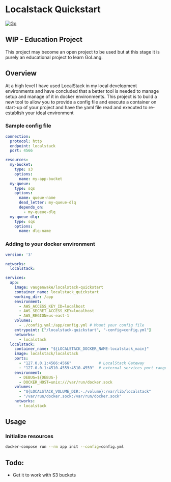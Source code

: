# Localstack Quickstart

[![Go](https://github.com/vaugenwake/localstack-quickstart/actions/workflows/go.yml/badge.svg?branch=main)](https://github.com/vaugenwake/localstack-quickstart/actions/workflows/go.yml)

## WIP - Education Project
This project may become an open project to be used but at this stage it is purely an educational project to learn GoLang.

## Overview
At a high level I have used LocalStack in my local development environments and have concluded that a better tool is needed to manage setup and manage of it in docker environments.
This project is to build a new tool to allow you to provide a config file and execute a container on start-up of your project and have the yaml file read and executed to re-establish your ideal environment

### Sample config file
```YAML
connection:
  protocol: http
  endpoint: localstack
  port: 4566

resources:
  my-bucket:
    type: s3
    options:
      name: my-app-bucket
  my-queue:
    type: sqs
    options:
      name: queue-name
      dead_letter: my-queue-dlq
      depends_on:
        - my-queue-dlq
  my-queue-dlq:
    type: sqs
    options:
      name: dlq-name
```

### Adding to your docker environment
```YAML
version: '3'

networks:
  localstack:

services:
  app:
    image: vaugenwake/localstack-quickstart
    container_name: localstack_quickstart
    working_dir: /app
    environment:
      - AWS_ACCESS_KEY_ID=localhost
      - AWS_SECRET_ACCESS_KEY=localhost
      - AWS_REGION=us-east-1
    volumes:
      - ./config.yml:/app/config.yml # Mount your config file
    entrypoint: ["/localstack-quickstart", "-config=config.yml"]
    networks:
      - localstack
  localstack:
    container_name: "${LOCALSTACK_DOCKER_NAME-localstack_main}"
    image: localstack/localstack
    ports:
      - "127.0.0.1:4566:4566"            # LocalStack Gateway
      - "127.0.0.1:4510-4559:4510-4559"  # external services port range
    environment:
      - DEBUG=${DEBUG-}
      - DOCKER_HOST=unix:///var/run/docker.sock
    volumes:
      - "${LOCALSTACK_VOLUME_DIR:-./volume}:/var/lib/localstack"
      - "/var/run/docker.sock:/var/run/docker.sock"
    networks:
      - localstack
```

## Usage

### Initialize resources
```BASH
docker-compose run --rm app init --config=config.yml
```

## Todo:
* Get it to work with S3 buckets
